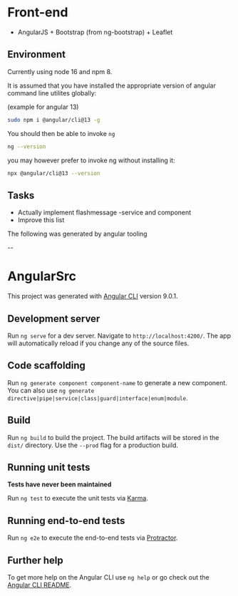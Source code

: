 # Front-end

- AngularJS + Bootstrap (from ng-bootstrap) + Leaflet

## Environment

Currently using node 16 and npm 8.

It is assumed that you have installed the appropriate version of angular command line utilites globally:

(example for angular 13)

```sh
sudo npm i @angular/cli@13 -g
```

You should then be able to invoke `ng`

```sh
ng --version
```

you may however prefer to invoke ng without installing it:

```sh
npx @angular/cli@13 --version
```

## Tasks

- Actually implement flashmessage -service and component
- Improve this list


The following was generated by angular tooling

--

# AngularSrc

This project was generated with [Angular CLI](https://github.com/angular/angular-cli) version 9.0.1.

## Development server

Run `ng serve` for a dev server. Navigate to `http://localhost:4200/`. The app will automatically reload if you change any of the source files.

## Code scaffolding

Run `ng generate component component-name` to generate a new component. You can also use `ng generate directive|pipe|service|class|guard|interface|enum|module`.

## Build

Run `ng build` to build the project. The build artifacts will be stored in the `dist/` directory. Use the `--prod` flag for a production build.

## Running unit tests

**Tests have never been maintained**

Run `ng test` to execute the unit tests via [Karma](https://karma-runner.github.io).

## Running end-to-end tests

Run `ng e2e` to execute the end-to-end tests via [Protractor](http://www.protractortest.org/).

## Further help

To get more help on the Angular CLI use `ng help` or go check out the [Angular CLI README](https://github.com/angular/angular-cli/blob/master/README.md).
